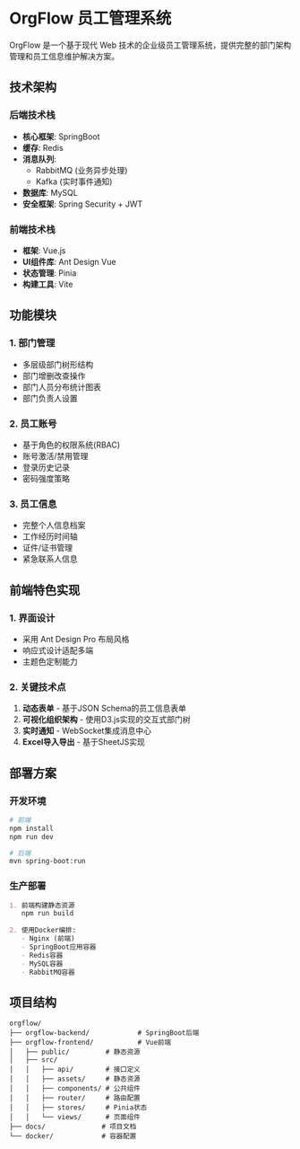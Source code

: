 # OrgFlow 员工管理系统


OrgFlow 是一个基于现代 Web 技术的企业级员工管理系统，提供完整的部门架构管理和员工信息维护解决方案。

## 技术架构

### 后端技术栈
- **核心框架**: SpringBoot 
- **缓存**: Redis 
- **消息队列**: 
  - RabbitMQ (业务异步处理)
  - Kafka  (实时事件通知)
- **数据库**: MySQL  
- **安全框架**: Spring Security + JWT

### 前端技术栈
- **框架**: Vue.js  
- **UI组件库**: Ant Design Vue  
- **状态管理**: Pinia
- **构建工具**: Vite  

## 功能模块

### 1. 部门管理
- 多层级部门树形结构
- 部门增删改查操作
- 部门人员分布统计图表
- 部门负责人设置

### 2. 员工账号
- 基于角色的权限系统(RBAC)
- 账号激活/禁用管理
- 登录历史记录
- 密码强度策略

### 3. 员工信息
- 完整个人信息档案
- 工作经历时间轴
- 证件/证书管理
- 紧急联系人信息


## 前端特色实现

### 1. 界面设计
- 采用 Ant Design Pro 布局风格
- 响应式设计适配多端
- 主题色定制能力

### 2. 关键技术点
1. **动态表单** - 基于JSON Schema的员工信息表单
2. **可视化组织架构** - 使用D3.js实现的交互式部门树
3. **实时通知** - WebSocket集成消息中心
4. **Excel导入导出** - 基于SheetJS实现


## 部署方案

### 开发环境
```bash
# 前端
npm install
npm run dev

# 后端
mvn spring-boot:run
```

### 生产部署
```markdown
1. 前端构建静态资源
   npm run build
   
2. 使用Docker编排:
   - Nginx (前端)
   - SpringBoot应用容器
   - Redis容器
   - MySQL容器
   - RabbitMQ容器
```

## 项目结构

```
orgflow/
├── orgflow-backend/            # SpringBoot后端
├── orgflow-frontend/           # Vue前端
│   ├── public/         # 静态资源
│   ├── src/
│   │   ├── api/        # 接口定义
│   │   ├── assets/     # 静态资源
│   │   ├── components/ # 公共组件
│   │   ├── router/     # 路由配置
│   │   ├── stores/     # Pinia状态
│   │   └── views/      # 页面组件
├── docs/              # 项目文档
└── docker/            # 容器配置
```